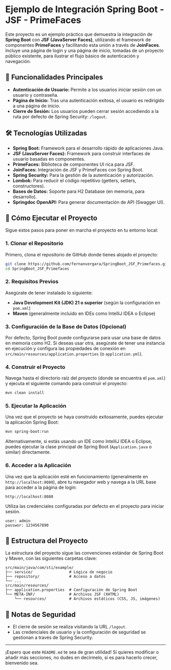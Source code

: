 # Ejemplo de Integración Spring Boot - JSF - PrimeFaces

Este proyecto es un ejemplo práctico que demuestra la integración de **Spring Boot** con **JSF (JavaServer Faces)**, utilizando el framework de componentes **PrimeFaces** y facilitando esta unión a través de **JoinFaces**. Incluye una página de login y una página de inicio, tomadas de un proyecto público existente, para ilustrar el flujo básico de autenticación y navegación.

## 🚀 Funcionalidades Principales

* **Autenticación de Usuario:** Permite a los usuarios iniciar sesión con un usuario y contraseña.
* **Página de Inicio:** Tras una autenticación exitosa, el usuario es redirigido a una página de inicio.
* **Cierre de Sesión:** Los usuarios pueden cerrar sesión accediendo a la ruta por defecto de Spring Security: `/logout`.

## 🛠️ Tecnologías Utilizadas

* **Spring Boot:** Framework para el desarrollo rápido de aplicaciones Java.
* **JSF (JavaServer Faces):** Framework para construir interfaces de usuario basadas en componentes.
* **PrimeFaces:** Biblioteca de componentes UI rica para JSF.
* **JoinFaces:** Integración de JSF y PrimeFaces con Spring Boot.
* **Spring Security:** Para la gestión de la autenticación y autorización.
* **Lombok:** Para reducir el código repetitivo (getters, setters, constructores).
* **Bases de Datos:** Soporte para H2 Database (en memoria, para desarrollo).
* **Springdoc OpenAPI:** Para generar documentación de API (Swagger UI).

## 🏁 Cómo Ejecutar el Proyecto

Sigue estos pasos para poner en marcha el proyecto en tu entorno local:

### 1. Clonar el Repositorio

Primero, clona el repositorio de GitHub donde tienes alojado el proyecto:

```bash
git clone https://github.com/fernanvergara/SpringBoot_JSF_Primefaces.git
cd SpringBoot_JSF_Primefaces
```

### 2. Requisitos Previos

Asegúrate de tener instalado lo siguiente:

* **Java Development Kit (JDK) 21 o superior** (según la configuración en `pom.xml`)
* **Maven** (generalmente incluido en IDEs como IntelliJ IDEA o Eclipse)

### 3. Configuración de la Base de Datos (Opcional)

Por defecto, Spring Boot puede configurarse para usar una base de datos en memoria como H2. Si deseas usar otra, asegúrate de tener una instancia en ejecución y configura las propiedades de conexión en `src/main/resources/application.properties` (o `application.yml`).

### 4. Construir el Proyecto

Navega hasta el directorio raíz del proyecto (donde se encuentra el `pom.xml`) y ejecuta el siguiente comando para construir el proyecto:

```bash
mvn clean install
```

### 5. Ejecutar la Aplicación

Una vez que el proyecto se haya construido exitosamente, puedes ejecutar la aplicación Spring Boot:

```bash
mvn spring-boot:run
```

Alternativamente, si estás usando un IDE como IntelliJ IDEA o Eclipse, puedes ejecutar la clase principal de Spring Boot (`Application.java` o similar) directamente.

### 6. Acceder a la Aplicación

Una vez que la aplicación esté en funcionamiento (generalmente en `http://localhost:8080`), abre tu navegador web y navega a la URL base para acceder a la página de login:

```
http://localhost:8080
```

Utiliza las credenciales configuradas por defecto en el proyecto para iniciar sesión.
```
user: admin
passwor: 1234567890
```

## 📂 Estructura del Proyecto

La estructura del proyecto sigue las convenciones estándar de Spring Boot y Maven, con las siguientes carpetas clave:

```
src/main/java/com/sti/example/
├── service/                # Lógica de negocio
├── repository/             # Acceso a datos
└── ...
src/main/resources/
├── application.properties  # Configuración de Spring Boot
└── META-INF/               # Archivos JSF (XHTML)
    └── resources/          # Archivos estáticos (CSS, JS, imágenes)
```

## 🔐 Notas de Seguridad

* El cierre de sesión se realiza visitando la URL `/logout`.
* Las credenciales de usuario y la configuración de seguridad se gestionan a través de Spring Security.

---

¡Espero que este `README.md` te sea de gran utilidad! Si quieres modificar o añadir más secciones, no dudes en decírmelo, si es para hacerlo crecer, bienvenido sea.
